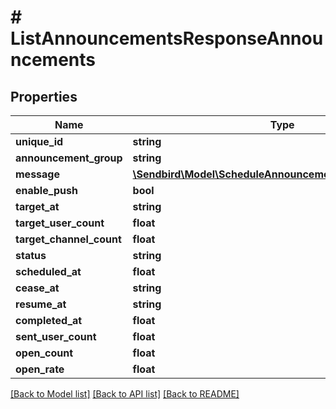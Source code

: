 # # ListAnnouncementsResponseAnnouncements

## Properties

Name | Type | Description | Notes
------------ | ------------- | ------------- | -------------
**unique_id** | **string** |  | [optional]
**announcement_group** | **string** |  | [optional]
**message** | [**\Sendbird\Model\ScheduleAnnouncementResponseMessage**](ScheduleAnnouncementResponseMessage.md) |  | [optional]
**enable_push** | **bool** |  | [optional]
**target_at** | **string** |  | [optional]
**target_user_count** | **float** |  | [optional]
**target_channel_count** | **float** |  | [optional]
**status** | **string** |  | [optional]
**scheduled_at** | **float** |  | [optional]
**cease_at** | **string** |  | [optional]
**resume_at** | **string** |  | [optional]
**completed_at** | **float** |  | [optional]
**sent_user_count** | **float** |  | [optional]
**open_count** | **float** |  | [optional]
**open_rate** | **float** |  | [optional]

[[Back to Model list]](../../README.md#models) [[Back to API list]](../../README.md#endpoints) [[Back to README]](../../README.md)
